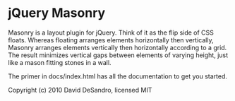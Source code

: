 jQuery Masonry
==============

Masonry is a layout plugin for jQuery. Think of it as the flip side of CSS floats. Whereas floating arranges elements horizontally then vertically, Masonry arranges elements vertically then horizontally according to a grid. The result minimizes vertical gaps between elements of varying height, just like a mason fitting stones in a wall.

The primer in docs/index.html has all the documentation to get you started.

Copyright (c) 2010 David DeSandro, licensed MIT